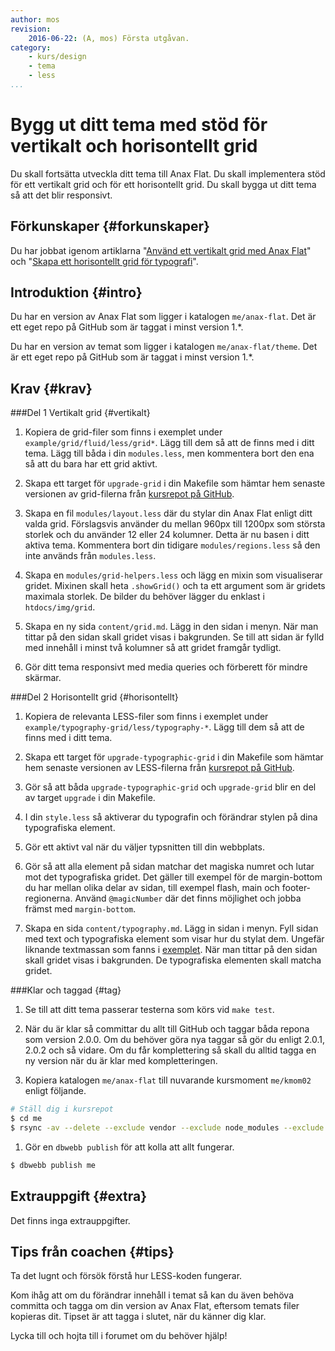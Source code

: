 ```yaml
---
author: mos
revision:
    2016-06-22: (A, mos) Första utgåvan.
category:
    - kurs/design
    - tema
    - less
...
```

Bygg ut ditt tema med stöd för vertikalt och horisontellt grid
===================================

Du skall fortsätta utveckla ditt tema till Anax Flat. Du skall implementera stöd för ett vertikalt grid och för ett horisontellt grid. Du skall bygga ut ditt tema så att det blir responsivt.

<!--more-->



Förkunskaper {#forkunskaper}
-----------------------

Du har jobbat igenom artiklarna "[Använd ett vertikalt grid med Anax Flat](kunskap/anvand-vertikalt-grid-med-anax-flat)" och "[Skapa ett horisontellt grid för typografi](kunskap/skapa-ett-horisontellt-grid-for-typografi)".



Introduktion {#intro}
-----------------------

Du har en version av Anax Flat som ligger i katalogen `me/anax-flat`. Det är ett eget repo på GitHub som är taggat i minst version 1.\*.

Du har en version av temat som ligger i katalogen `me/anax-flat/theme`. Det är ett eget repo på GitHub som är taggat i minst version 1.\*.



Krav {#krav}
-----------------------


###Del 1 Vertikalt grid {#vertikalt}

1. Kopiera de grid-filer som finns i exemplet under `example/grid/fluid/less/grid*`. Lägg till dem så att de finns med i ditt tema. Lägg till båda i din `modules.less`, men kommentera bort den ena så att du bara har ett grid aktivt.

1. Skapa ett target för `upgrade-grid` i din Makefile som hämtar hem senaste versionen av grid-filerna från [kursrepot på GitHub](https://github.com/dbwebb-se/design/tree/master/example/grid/fluid/less).

1. Skapa en fil `modules/layout.less` där du stylar din Anax Flat enligt ditt valda grid. Förslagsvis använder du mellan 960px till 1200px som största storlek och du använder 12 eller 24 kolumner. Detta är nu basen i ditt aktiva tema. Kommentera bort din tidigare `modules/regions.less` så den inte används från `modules.less`.

1. Skapa en `modules/grid-helpers.less` och lägg en mixin som visualiserar gridet. Mixinen skall heta `.showGrid()` och ta ett argument som är gridets maximala storlek. De bilder du behöver lägger du enklast i `htdocs/img/grid`.

1. Skapa en ny sida `content/grid.md`. Lägg in den sidan i menyn. När man tittar på den sidan skall gridet visas i bakgrunden. Se till att sidan är fylld med innehåll i minst två kolumner så att gridet framgår tydligt.

1. Gör ditt tema responsivt med media queries och förberett för mindre skärmar.



###Del 2 Horisontellt grid {#horisontellt}

1. Kopiera de relevanta LESS-filer som finns i exemplet under `example/typography-grid/less/typography-*`. Lägg till dem så att de finns med i ditt tema. 

1. Skapa ett target för `upgrade-typographic-grid` i din Makefile som hämtar hem senaste versionen av LESS-filerna från [kursrepot på GitHub](https://github.com/dbwebb-se/design/tree/master/example/typography-grid/less).

1. Gör så att båda `upgrade-typographic-grid` och `upgrade-grid` blir en del av target `upgrade` i din Makefile.

1. I din `style.less` så aktiverar du typografin och förändrar stylen på dina typografiska element.

1. Gör ett aktivt val när du väljer typsnitten till din webbplats.

1. Gör så att alla element på sidan matchar det magiska numret och lutar mot det typografiska gridet. Det gäller till exempel för de margin-bottom du har mellan olika delar av sidan, till exempel flash, main och footer-regionerna. Använd `@magicNumber` där det finns möjlighet och jobba främst med `margin-bottom`.

1. Skapa en sida `content/typography.md`. Lägg in sidan i menyn. Fyll sidan med text och typografiska element som visar hur du stylat dem. Ungefär liknande textmassan som fanns i [exemplet](/repo/design/example/typography-grid/typography.html). När man tittar på den sidan skall gridet visas i bakgrunden. De typografiska elementen skall matcha gridet.



###Klar och taggad {#tag}

1. Se till att ditt tema passerar testerna som körs vid `make test`.

1. När du är klar så committar du allt till GitHub och taggar båda repona som version 2.0.0. Om du behöver göra nya taggar så gör du enligt 2.0.1, 2.0.2 och så vidare. Om du får komplettering så skall du alltid tagga en ny version när du är klar med kompletteringen.

1. Kopiera katalogen `me/anax-flat` till nuvarande kursmoment `me/kmom02` enligt följande.

```bash
# Ställ dig i kursrepot
$ cd me
$ rsync -av --delete --exclude vendor --exclude node_modules --exclude build anax-flat/ kmom02/ && ln -sf ../anax-flat/vendor kmom02/
```

1. Gör en `dbwebb publish` för att kolla att allt fungerar.

```bash
$ dbwebb publish me
```



Extrauppgift {#extra}
-----------------------

Det finns inga extrauppgifter.



Tips från coachen {#tips}
-----------------------

Ta det lugnt och försök förstå hur LESS-koden fungerar.

Kom ihåg att om du förändrar innehåll i temat så kan du även behöva committa och tagga om din version av Anax Flat, eftersom temats filer kopieras dit. Tipset är att tagga i slutet, när du känner dig klar.

Lycka till och hojta till i forumet om du behöver hjälp!
